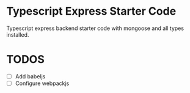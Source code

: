 # Typescript Express Starter Code
Typescript express backend starter code with mongoose and all types installed.

# TODOS

-   [ ] Add babeljs
-   [ ] Configure webpackjs
